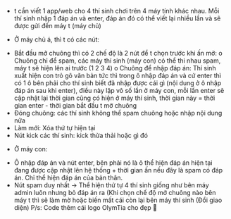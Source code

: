 - t cần viết 1 app/web cho 4 thí sinh chơi trên 4 máy tính khác nhau. Mỗi thí sinh nhập 1 đáp án và enter, đáp án đó có thể viết lại nhiều lần và sẽ được gửi đến máy t (máy chủ)
 
- Ở máy chủ á, thì t có các nút:
+ Bắt đầu mở chuông thì có 2 chế độ là 2 nút để t chọn trước khi ấn mở:
o Chuông chỉ để spam, các máy thí sinh (máy con) có thể thi nhau spam, máy t sẽ hiện lên ai trước (1 2 3 4)
o Chuông để nhập đáp án: Thí sinh xuất hiện con trỏ gõ văn bản tức thì trong ô nhập đáp án và cứ enter thì có 1 ô bên phải cho thí sinh biết đã nhập được cái gì (nội dung ở ô nhập đáp án sau khi enter), điều này lặp vô số lần ở máy con, mỗi lần enter sẽ cập nhật lại thời gian cũng có hiện ở máy thí sinh, thời gian này = thời gian enter - thời gian bắt đầu t mở chuông
+ Đóng chuông: các thí sinh không thể spam chuông hoặc nhập nội dung nữa
+ Làm mới: Xóa thứ tự hiện tại
+ Nút kick các thí sinh: kick thừa thải hoặc gì đó
- Ở máy con: 
+ Ô nhập đáp án và nút enter, bên phải nó là ô thể hiện đáp án hiện tại đang được cập nhật lên hệ thống + thời gian ấn nếu đây là spam có đáp án. Chỉ thể hiện đáp án của bản thân.
+ Nút spam duy nhất -> Thể hiện thứ tự 4 thí sinh giống như bên máy admin luôn nhưng bỏ đáp án ra
(Khi chọn chế độ mở chuông nào bên máy t thì sẽ làm mờ hoặc biến mất cái còn lại bên máy thí sinh (Đổi giao diện)
P/s: Code thêm cái logo OlymTia cho đẹp 🐧